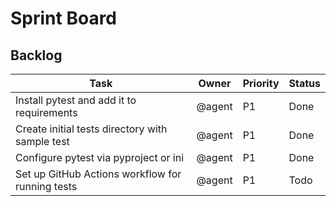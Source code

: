# Sprint Board

## Backlog
| Task | Owner | Priority | Status |
| --- | --- | --- | --- |
| Install pytest and add it to requirements | @agent | P1 | Done |
| Create initial tests directory with sample test | @agent | P1 | Done |
| Configure pytest via pyproject or ini | @agent | P1 | Done |
| Set up GitHub Actions workflow for running tests | @agent | P1 | Todo |

